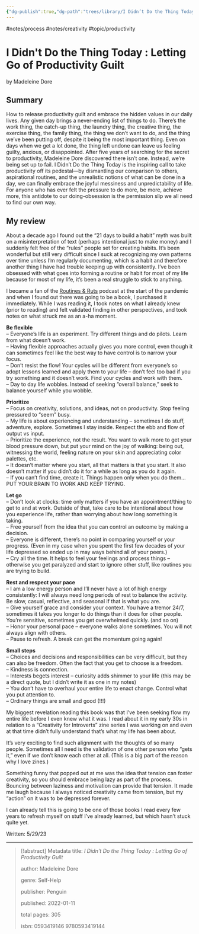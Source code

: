 ```yaml
---
{"dg-publish":true,"dg-path":"trees/library/I Didn’t Do the Thing Today.md","permalink":"/trees/library/i-didn-t-do-the-thing-today/","created":"2024-12-14T13:03:08.680-05:00","updated":"2025-03-19T12:51:29.984-04:00"}
---
```


#notes/process #notes/creativity #topic/productivity 
# I Didn't Do the Thing Today : Letting Go of Productivity Guilt
by Madeleine Dore
## Summary
How to release productivity guilt and embrace the hidden values in our daily lives. Any given day brings a never-ending list of things to do. There’s the work thing, the catch-up thing, the laundry thing, the creative thing, the exercise thing, the family thing, the thing we don’t want to do, and the thing we’ve been putting off, despite it being the most important thing. Even on days when we get a lot done, the thing left undone can leave us feeling guilty, anxious, or disappointed. After five years of searching for the secret to productivity, Madeleine Dore discovered there isn’t one. Instead, we’re being set up to fail. I Didn’t Do the Thing Today is the inspiring call to take productivity off its pedestal—by dismantling our comparison to others, aspirational routines, and the unrealistic notions of what can be done in a day, we can finally embrace the joyful messiness and unpredictability of life. For anyone who has ever felt the pressure to do more, be more, achieve more, this antidote to our doing-obsession is the permission slip we all need to find our own way.

## My review
About a decade ago I found out the “21 days to build a habit” myth was built on a misinterpretation of text (perhaps intentional just to make money) and I suddenly felt free of the “rules” people set for creating habits. It’s been wonderful but still very difficult since I suck at recognizing my own patterns over time unless I’m regularly documenting, which is a habit and therefore another thing I have had trouble keeping up with consistently. I’ve been obsessed with what goes into forming a routine or habit for most of my life because for most of my life, it’s been a real struggle to stick to anything.

I became a fan of the [Routines & Ruts](https://extraordinaryroutines.com/podcast) podcast at the start of the pandemic and when I found out there was going to be a book, I purchased it immediately. While I was reading it, I took notes on what I already knew (prior to reading) and felt validated finding in other perspectives, and took notes on what struck me as an a-ha moment.

**Be flexible**  
– Everyone’s life is an experiment. Try different things and do pilots. Learn from what doesn’t work.  
– Having flexible approaches actually gives you more control, even though it can sometimes feel like the best way to have control is to narrow your focus.  
– Don’t resist the flow! Your cycles will be different from everyone’s so adopt lessons learned and apply them to your life – don’t feel too bad if you try something and it doesn’t work. Find your cycles and work with them.  
– Day to day life wobbles. Instead of seeking “overall balance,” seek to balance yourself while you wobble.

**Prioritize**  
– Focus on creativity, solutions, and ideas, not on productivity. Stop feeling pressured to “seem” busy.  
– My life is about experiencing and understanding – sometimes I do stuff, adventure, explore. Sometimes I stay inside. Respect the ebb and flow of output vs input.  
– Prioritize the experience, not the result. You want to walk more to get your blood pressure down, but put your mind on the joy of walking: being out, witnessing the world, feeling nature on your skin and appreciating color palettes, etc.  
– It doesn’t matter where you start, all that matters is that you start. It also doesn’t matter if you didn’t do it for a while as long as you do it again.  
– If you can’t find time, create it. Things happen only when you do them… PUT YOUR BRAIN TO WORK AND KEEP TRYING.

**Let go**  
– Don’t look at clocks: time only matters if you have an appointment/thing to get to and at work. Outside of that, take care to be intentional about how you experience life, rather than worrying about how long something is taking.  
– Free yourself from the idea that you can control an outcome by making a decision.  
– Everyone is different, there’s no point in comparing yourself or your progress. (Even in my case when you spent the first few decades of your life depressed so ended up in may ways behind all of your peers.)  
– Cry all the time. It helps to feel your feelings and process things – otherwise you get paralyzed and start to ignore other stuff, like routines you are trying to build.

**Rest and respect your pace**  
– I am a low energy person and I’ll never have a lot of high energy consistently: I will always need long periods of rest to balance the activity. Be slow, casual, reflective, and seasonal if that is what you are.  
– Give yourself grace and consider your context. You have a tremor 24/7, sometimes it takes you longer to do things than it does for other people. You’re sensitive, sometimes you get overwhelmed quickly. (and so on)  
– Honor your personal pace – everyone walks alone sometimes. You will not always align with others.  
– Pause to refresh. A break can get the momentum going again!

**Small steps**  
– Choices and decisions and responsibilities can be very difficult, but they can also be freedom. Often the fact that you get to choose is a freedom.  
– Kindness is connection.  
– Interests begets interest – curiosity adds shimmer to your life (this may be a direct quote, but I didn’t write it as one in my notes)  
– You don’t have to overhaul your entire life to enact change. Control what you put attention to.  
– Ordinary things are small and good (!!!)

My biggest revelation reading this book was that I’ve been seeking flow my entire life before I even knew what it was. I read about it in my early 30s in relation to a “Creativity for Introverts” zine series I was working on and even at that time didn’t fully understand that’s what my life has been about.

It’s very exciting to find such alignment with the thoughts of so many people. Sometimes all I need is the validation of one other person who “gets it,” even if we don’t know each other at all. (This is a big part of the reason why I love zines.)

Something funny that popped out at me was the idea that tension can foster creativity, so you should embrace being lazy as part of the process. Bouncing between laziness and motivation can provide that tension. It made me laugh because I always noticed creativity came from tension, but my “action” on it was to be depressed forever.

I can already tell this is going to be one of those books I read every few years to refresh myself on stuff I’ve already learned, but which hasn’t stuck quite yet.

Written: 5/29/23

---

> [!abstract] Metadata
> title: *I Didn't Do the Thing Today : Letting Go of Productivity Guilt*
> 
> author: Madeleine Dore
> 
> genre: Self-Help
> 
> publisher: Penguin
> 
> published: 2022-01-11
> 
> total pages: 305
> 
> isbn: 0593419146 9780593419144
